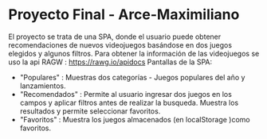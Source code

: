 # Proyecto Final - Arce-Maximiliano

El proyecto se trata de una SPA, donde el usuario puede obtener recomendaciones de nuevos videojuegos basándose en dos juegos elegidos y algunos filtros.
Para obtener la información de las videojuegos se uso la api RAGW : https://rawg.io/apidocs
Pantallas de la SPA:

* "Populares" : Muestras dos categorías - Juegos populares del año y lanzamientos.
* "Recomendados" : Permite al usuario ingresar dos juegos en los campos y aplicar filtros antes de realizar la busqueda. Muestra los resultados y permite seleccionar favoritos.
* "Favoritos" : Muestra los juegos almacenados (en localStorage )como favoritos.
